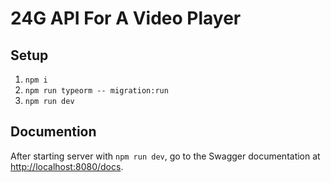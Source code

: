 # 24G API For A Video Player

## Setup

1. `npm i`
2. `npm run typeorm -- migration:run`
3. `npm run dev`

## Documention

After starting server with `npm run dev`, go to the Swagger documentation at [http://localhost:8080/docs](http://localhost:8080/docs).